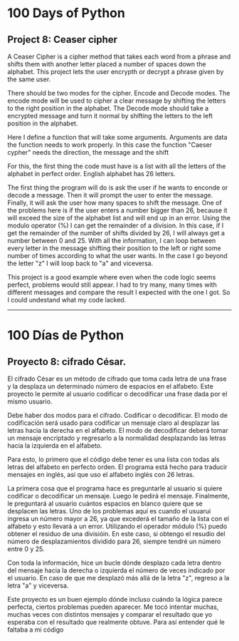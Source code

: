 # 100 Days of Python
## Project 8: Ceaser cipher

A Ceaser Cipher is a cipher method that takes each word from a phrase and shifts them with another letter placed a number of spaces down the alphabet.
This project lets the user encrypth or decrypt a phrase given by the same user. 

There should be two modes for the cipher. Encode and Decode modes. The encode mode will be used to cipher a clear message by shifting the letters to the right position in the alphabet. The Decode mode should take a encrypted message and turn it normal by shifting the letters to the left position in the alphabet.

Here I define a function that will take some arguments. Arguments are data the function needs to work properly. In this case the function "Caeser cypher" needs the direction, the message and the shift

For this, the first thing the code must have is a list with all the letters of the alphabet in perfect order. English alphabet has 26 letters.

The first thing the program will do is ask the user if he wants to enconde or decode a message. Then it will prompt the user to enter the message. Finally, it will ask the user how many spaces to shift the message. One of the problems here is if the user enters a number bigger than 26, because it will exceed the size of the alphabet list and will end up in an error. Using the modulo operator (%) I can get the remainder of a division. In this case, if I get the remainder of the number of shifts divided by 26, I will always get a number between 0 and 25.
With all the information, I can loop between every letter in the message shifting their position to the left or right some number of times according to what the user wants. In the case I go beyond the letter "z" I will loop back to "a" and viceversa.

This project is a good example where even when the code logic seems perfect, problems would still appear. I had to try many, many times with different messages and compare the result I expected with the one I got. So I could undestand what my code lacked.

---------------------------------------------------------------------------------------------------------------------------------------------------------------------------------

# 100 Días de Python
## Proyecto 8: cifrado César.

El cifrado César es un método de cifrado que toma cada letra de una frase y la desplaza un determinado número de espacios en el alfabeto.
Este proyecto le permite al usuario codificar o decodificar una frase dada por el mismo usuario.

Debe haber dos modos para el cifrado. Codificar o decodificar. El modo de codificación será usado para codificar un mensaje claro al desplazar las letras hacia la derecha en el alfabeto. El modo de decodificar deberá tomar un mensaje encriptado y regresarlo a la normalidad desplazando las letras hacia la izquierda en el alfabeto.

Para esto, lo primero que el código debe tener es una lista con todas als letras del alfabeto en perfecto orden. El programa está hecho para traducir mensajes en inglés, así que uso el alfabeto inglés con 26 letras.

La primera cosa que el programa hace es preguntarle al usuario si quiere codificar o decodificar un mensaje. Luego le pedirá el mensaje. Finalmente, le preguntará al usuario cuántos espacios en blanco quiere que se desplacen las letras. Uno de los problemas aquí es cuando el usuarui ingresa un número mayor a 26, ya que excederá el tamaño de la lista con el alfabeto y esto llevará a un error. Utilizando el operador módulo (%) puedo obtener el residuo de una divisióin. En este caso, si obtengo el resudio del número de desplazamientos dividido para 26, siempre tendré un número entre 0 y 25. 

Con toda la información, hice un bucle dónde desplazo cada letra dentro del mensaje hacia la derecha o izquierda el número de veces indicado por el usuario. En caso de que me desplazó más allá de la letra "z", regreso a la letra "a" y viceversa.

Este proyecto es un buen ejemplo dónde incluso cuándo la lógica parece perfecta, ciertos problemas pueden aparecer. Me tocó intentar muchas, muchas veces con distintos mensajes y comparar el resultado que yo esperaba con el resultado que realmente obtuve. Para así entender qué le faltaba a mi código
